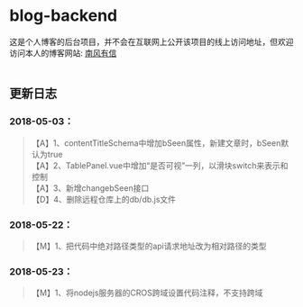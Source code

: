 # blog-backend

这是个人博客的后台项目，并不会在互联网上公开该项目的线上访问地址，但欢迎访问本人的博客网站: [南风有信](http://hinotos.com)
<br><br>
## 更新日志
### 2018-05-03：
> 【A】1、contentTitleSchema中增加bSeen属性，新建文章时，bSeen默认为true<br>
【A】2、TablePanel.vue中增加“是否可视”一列，以滑块switch来表示和控制<br>
【A】3、新增changebSeen接口<br>
【D】4、删除远程仓库上的db/db.js文件

### 2018-05-22：
> 【M】1、把代码中绝对路径类型的api请求地址改为相对路径的类型

### 2018-05-23：
> 【M】1、将nodejs服务器的CROS跨域设置代码注释，不支持跨域

